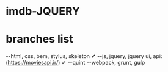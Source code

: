 # imdb-JQUERY

# branches list
--html, css, bem, stylus, skeleton ✔
--js, jquery, jquery ui, api:(https://moviesapi.ir/) ✔
--quint
--webpack, grunt, gulp
